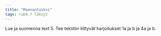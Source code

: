 ```yaml
---
title: "Maanantaiksi"
tags: rub4.7 läksyt
---
```


Lue ja suomenna text 5. Tee tekstiin liittyvät harjoitukset 1a ja b ja 4a ja b.